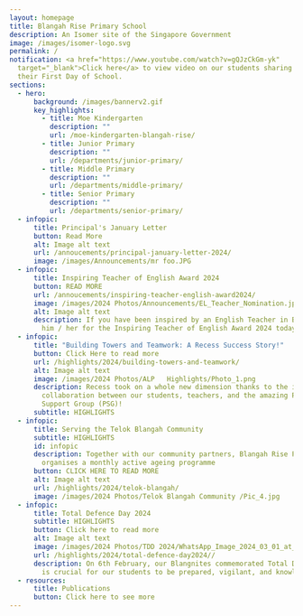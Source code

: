 ```yaml
---
layout: homepage
title: Blangah Rise Primary School
description: An Isomer site of the Singapore Government
image: /images/isomer-logo.svg
permalink: /
notification: <a href="https://www.youtube.com/watch?v=gQJzCkGm-yk"
  target="_blank">Click here</a> to view video on our students sharing about
  their First Day of School.
sections:
  - hero:
      background: /images/bannerv2.gif
      key_highlights:
        - title: Moe Kindergarten
          description: ""
          url: /moe-kindergarten-blangah-rise/
        - title: Junior Primary
          description: ""
          url: /departments/junior-primary/
        - title: Middle Primary
          description: ""
          url: /departments/middle-primary/
        - title: Senior Primary
          description: ""
          url: /departments/senior-primary/
  - infopic:
      title: Principal's January Letter
      button: Read More
      alt: Image alt text
      url: /annoucements/principal-january-letter-2024/
      image: /images/Announcements/mr foo.JPG
  - infopic:
      title: Inspiring Teacher of English Award 2024
      button: READ MORE
      url: /annoucements/inspiring-teacher-english-award2024/
      image: /images/2024 Photos/Announcements/EL_Teacher_Nomination.jpg
      alt: Image alt text
      description: If you have been inspired by an English Teacher in BRPS, nominate
        him / her for the Inspiring Teacher of English Award 2024 today.
  - infopic:
      title: "Building Towers and Teamwork: A Recess Success Story!"
      button: Click Here to read more
      url: /highlights/2024/building-towers-and-teamwork/
      alt: Image alt text
      image: /images/2024 Photos/ALP   Highlights/Photo_1.png
      description: Recess took on a whole new dimension thanks to the incredible
        collaboration between our students, teachers, and the amazing Parent
        Support Group (PSG)!
      subtitle: HIGHLIGHTS
  - infopic:
      title: Serving the Telok Blangah Community
      subtitle: HIGHLIGHTS
      id: infopic
      description: Together with our community partners, Blangah Rise Primary School
        organises a monthly active ageing programme
      button: CLICK HERE TO READ MORE
      alt: Image alt text
      url: /highlights/2024/telok-blangah/
      image: /images/2024 Photos/Telok Blangah Community /Pic_4.jpg
  - infopic:
      title: Total Defence Day 2024
      subtitle: HIGHLIGHTS
      button: Click here to read more
      alt: Image alt text
      image: /images/2024 Photos/TDD 2024/WhatsApp_Image_2024_03_01_at_10_53_28.jpg
      url: /highlights/2024/total-defence-day2024//
      description: On 6th February, our Blangnites commemorated Total Defence Day. It
        is crucial for our students to be prepared, vigilant, and knowledgeable
  - resources:
      title: Publications
      button: Click here to see more
---
```

